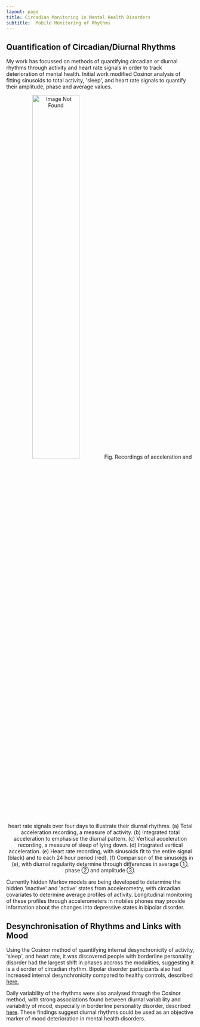```yaml
---
layout: page
title: Circadian Monitoring in Mental Health Disorders
subtitle:  Mobile Monitoring of Rhythms
---
```


## Quantification of Circadian/Diurnal Rhythms

My work has focussed on methods of quantifying circadian or diurnal rhythms through activity and heart rate signals in order to track deterioration of mental health. Initial work modified Cosinor analysis of fitting sinusoids to total activity, 'sleep', and heart rate signals to quantify their amplitude, phase and average values.

<p align="center">
<img class="img-responsive" src="{{ site.baseurl }}/img/OliverImage.png" alt="Image Not Found" style="width:50%">
Fig. Recordings of acceleration and heart rate signals over four days to illustrate their diurnal rhythms. (a) Total acceleration recording, a measure of activity. (b) Integrated total acceleration to emphasise the diurnal pattern. (c) Vertical acceleration recording, a measure of sleep of lying down. (d) Integrated vertical acceleration. (e) Heart rate recording, with sinusoids fit to the entire signal (black) and to each 24 hour period (red). (f) Comparison of the sinusoids in (e), with diurnal regularity determine through differences in average ①, phase ② and amplitude ③.
</p>

Currently hidden Markov models are being developed to determine the hidden 'inactive' and 'active' states from accelerometry, with circadian covariates to determine average profiles of activity. Longitudinal monitoring of these profiles through accelerometers in mobiles phones may provide information about the changes into depressive states in bipolar disorder.

## Desynchronisation of Rhythms and Links with Mood

Using the Cosinor method of quantifying internal desynchronicity of activity, 'sleep', and heart rate, it was discovered people with borderline personality disorder had the largest shift in phases accross the modalities, suggesting it is a disorder of circadian rhythm. Bipolar disorder participants also had increased internal desynchronicity compared to healthy controls, described [here.](https://www.nature.com/articles/s41398-018-0125-7)

Daily variability of the rhythms were also analysed through the Cosinor method, with strong associations found between diurnal variability and variability of mood, especially in borderline personality disorder, described [here](https://www.nature.com/articles/s41598-018-19888-9). These findings suggest diurnal rhythms could be used as an objective marker of mood deterioration in mental health disorders.










